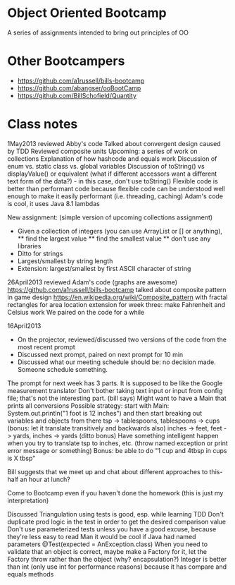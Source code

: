 Object Oriented Bootcamp
===========

A series of assignments intended to bring out principles of OO


Other Bootcampers
===========

* https://github.com/a1russell/bills-bootcamp
* https://github.com/abangser/ooBootCamp
* https://github.com/BillSchofield/Quantity


Class notes
===========

1May2013
reviewed Abby's code
Talked about convergent design caused by TDD
Reviewed composite units
Upcoming: a series of work on collections
Explanation of how hashcode and equals work
Discussion of enum vs. static class vs. global variables
Discussion of toString() vs displayValue() or equivalent (what if different accessors want a different text form of the data?) - in this case, don't use toString()
Flexible code is better than performant code because flexible code can be understood well enough to make it easily performant (i.e. threading, caching)
Adam's code is cool, it uses Java 8.1 lambdas

New assignment: (simple version of upcoming collections assignment)
* Given a collection of integers (you can use ArrayList or [] or anything),
** find the largest value
** find the smallest value
** don't use any libraries
* Ditto for strings
* Largest/smallest by string length
* Extension: largest/smallest by first ASCII character of string

26April2013
reviewed Adam's code (graphs are awesome) https://github.com/a1russell/bills-bootcamp
talked about composite pattern in game design https://en.wikipedia.org/wiki/Composite_pattern with fractal rectangles for area location
extension for week three: make Fahrenheit and Celsius work
We paired on the code for a while

16April2013
- On the projector, reviewed/discussed two versions of the code from the most recent prompt
- Discussed next prompt, paired on next prompt for 10 min
- Discussed what our meeting schedule should be: no decision made. Someone schedule something.

The prompt for next week has 3 parts. It is supposed to be like the Google measurement translator
Don't bother taking text input or input from config file; that's not the interesting part. (bill says)
Might want to have a Main that prints all conversions
Possible strategy: start with Main: System.out.println("1 foot is 12 inches") and then start breaking out variables and objects from there
tsp -> tablespoons, tablespoons -> cups (bonus: let it translate transitively and backwards also)
inches -> feet, feet -> yards, inches -> yards (ditto bonus)
Have something intelligent happen when you try to translate tsp to inches, etc. (throw named exception or print error message or something)
Bonus: be able to do "1 cup and 4tbsp in cups is X tbsp"

Bill suggests that we meet up and chat about different approaches to this- half an hour at lunch?

Come to Bootcamp even if you haven't done the homework (this is just my interpretation)

Discussed
Triangulation using tests is good, esp. while learning TDD
Don't duplicate prod logic in the test in order to get the desired comparison value
Don't use parameterized tests unless you have a good excuse, because they're less easy to read
Man it would be cool if Java had named parameters
@Test(expected = AnException.class)
When you need to validate that an object is correct, maybe make a Factory for it, let the Factory throw rather than the object (why? encapsulation?)
Integer is better than int (only use int for performance reasons) because it has compare and equals methods
